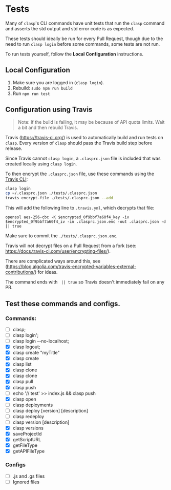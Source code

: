 # Tests

Many of `clasp`'s CLI commands have unit tests that run the `clasp` command and asserts the std output and std error code is as expected.

These tests should ideally be run for every Pull Request, though due to the need to run `clasp login` before some commands, some tests are not run.

To run tests yourself, follow the __Local Configuration__ instructions.

## Local Configuration

1. Make sure you are logged in (`clasp login`).
1. Rebuild: `sudo npm run build`
1. Run `npm run test`

## Configuration using Travis

> Note: If the build is failing, it may be because of API quota limits. Wait a bit and then rebuild Travis.

Travis (https://travis-ci.org/) is used to automatically build and run tests on `clasp`. Every version of `clasp` should pass the Travis build step before release.

Since Travis cannot `clasp login`, a `.clasprc.json` file is included that was created locally using `clasp login`.

To then encrypt the `.clasprc.json` file, use these commands using the [Travis CLI](https://github.com/travis-ci/travis.rb):

```sh
clasp login
cp ~/.clasprc.json ./tests/.clasprc.json
travis encrypt-file ./tests/.clasprc.json --add
```

This will add the following line to `.travis.yml`, which decrypts that file:

```openssl aes-256-cbc -K $encrypted_0f9bbf7a60f4_key -iv $encrypted_0f9bbf7a60f4_iv -in .clasprc.json.enc -out .clasprc.json -d || true```

Make sure to commit the `./tests/.clasprc.json.enc`.

Travis will not decrypt files on a Pull Request from a fork (see: https://docs.travis-ci.com/user/encrypting-files/).

There are complicated ways around this, see (https://blog.algolia.com/travis-encrypted-variables-external-contributions/) for ideas.

The command ends with ` || true` so Travis doesn't immediately fail on any PR.

## Test these commands and configs.

### Commands:
 * [ ] clasp;
 * [ ] clasp login';
 * [ ] clasp login --no-localhost;
 * [x] clasp logout;
 * [x] clasp create "myTitle"
 * [x] clasp create <untitled>
 * [x] clasp list
 * [x] clasp clone <scriptId>
 * [x] clasp clone
 * [x] clasp pull
 * [x] clasp push
 * [ ] echo '// test' >> index.js && clasp push
 * [x] clasp open
 * [ ] clasp deployments
 * [ ] clasp deploy [version] [description]
 * [ ] clasp redeploy <deploymentId> <version> <description>
 * [ ] clasp version [description]
 * [x] clasp versions
 * [x] saveProjectId
 * [x] getScriptURL
 * [x] getFileType
 * [x] getAPIFileType
 ### Configs
 * [ ] .js and .gs files
 * [ ] Ignored files
